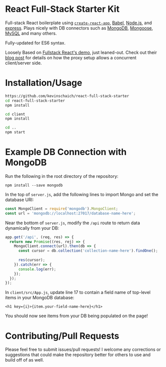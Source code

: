 # React Full-Stack Starter Kit

Full-stack React boilerplate using [`create-react-app`](https://github.com/facebookincubator/create-react-app), [Babel](https://babeljs.io/), [Node.js](https://nodejs.org/en/), and [express](https://expressjs.com/). Plays nicely with DB connectors such as [MongoDB](https://www.npmjs.com/package/mongodb), [Mongoose](https://www.npmjs.com/package/mongoose), [MySQL](https://www.npmjs.com/package/mysql) and many others.

Fully-updated for ES6 syntax.

Loosely Based on [Fullstack React's demo](https://github.com/fullstackreact/food-lookup-demo), just leaned-out. Check out their [blog post](https://www.fullstackreact.com/articles/using-create-react-app-with-a-server/) for details on how the proxy setup allows a concurrent client/server side.

# Installation/Usage

```bash
https://github.com/kevinschaich/react-full-stack-starter
cd react-full-stack-starter
npm install

cd client
npm install

cd ..
npm start
```

# Example DB Connection with MongoDB

Run the following in the root directory of the repository:

`npm install --save mongodb`

In the top of `server.js`, add the following lines to import Mongo and set the database URI:

```javascript
const MongoClient = require('mongodb').MongoClient;
const url = 'mongodb://localhost:27017/database-name-here';
```

Near the bottom of `server.js`, modify the `/api` route to return data dynamically from your DB:

```javascript
app.get('/api', (req, res) => {
  return new Promise((res, rej) => {
    MongoClient.connect(url).then(db => {
      const cursor = db.collection('collection-name-here').findOne();
      
      res(cursor);
    }).catch(err => {
      console.log(err);
    });
  });
});

```

In `client/src/App.js`, update line 17 to contain a field name of top-level items in your MongoDB database:

```
<h1 key={i}>{item.your-field-name-here}</h1>
```

You should now see items from your DB being populated on the page!

# Contributing/Pull Requests

Please feel free to submit issues/pull requests! I welcome any corrections or suggestions that could make the repository better for others to use and build off of as well.
